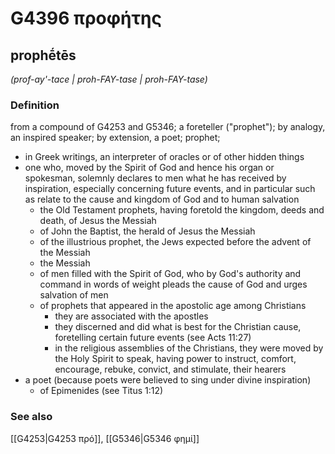 # G4396 προφήτης

## prophḗtēs

_(prof-ay'-tace | proh-FAY-tase | proh-FAY-tase)_

### Definition

from a compound of G4253 and G5346; a foreteller ("prophet"); by analogy, an inspired speaker; by extension, a poet; prophet; 

- in Greek writings, an interpreter of oracles or of other hidden things
- one who, moved by the Spirit of God and hence his organ or spokesman, solemnly declares to men what he has received by inspiration, especially concerning future events, and in particular such as relate to the cause and kingdom of God and to human salvation
  - the Old Testament prophets, having foretold the kingdom, deeds and death, of Jesus the Messiah
  - of John the Baptist, the herald of Jesus the Messiah
  - of the illustrious prophet, the Jews expected before the advent of the Messiah
  - the Messiah
  - of men filled with the Spirit of God, who by God's authority and command in words of weight pleads the cause of God and urges salvation of men
  - of prophets that appeared in the apostolic age among Christians
    - they are associated with the apostles
    - they discerned and did what is best for the Christian cause, foretelling certain future events (see Acts 11:27)
    - in the religious assemblies of the Christians, they were moved by the Holy Spirit to speak, having power to instruct, comfort, encourage, rebuke, convict, and stimulate, their hearers
- a poet (because poets were believed to sing under divine inspiration)
  - of Epimenides (see Titus 1:12)

### See also

[[G4253|G4253 πρό]], [[G5346|G5346 φημί]]

